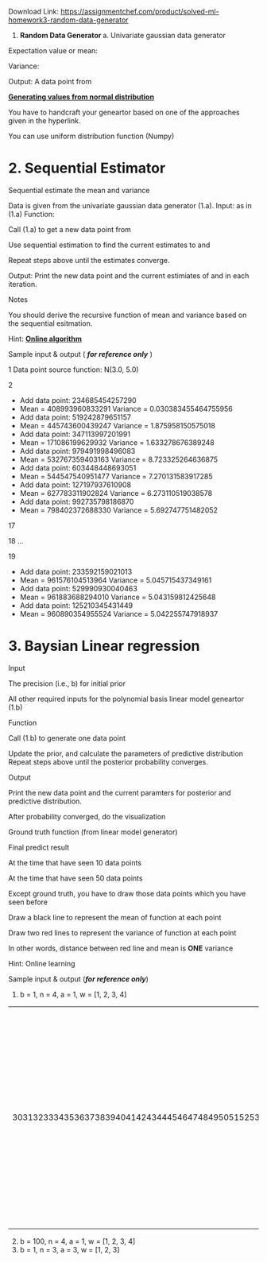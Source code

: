 Download Link: https://assignmentchef.com/product/solved-ml-homework3-random-data-generator
<br>
<strong>                                                                                  </strong>

<ol>

 <li><strong> Random Data Generator </strong> a. Univariate gaussian data generator</li>

</ol>

Expectation value or mean:

Variance:

Output: A data point from

<a href="https://en.wikipedia.org/wiki/Normal_distribution#Generating_values_from_normal_distribution"><strong>Generatin</strong></a><a href="https://en.wikipedia.org/wiki/Normal_distribution#Generating_values_from_normal_distribution"><strong>g</strong></a><a href="https://en.wikipedia.org/wiki/Normal_distribution#Generating_values_from_normal_distribution"><strong> values from normal distribution</strong></a>

You have to handcraft your geneartor based on one of the approaches given in the hyperlink.

You can use uniform distribution function (Numpy)

<h1>2.    Sequential Estimator</h1>

Sequential estimate the mean and variance

Data is given from the univariate gaussian data generator (1.a). Input:        as in (1.a) Function:

Call (1.a) to get a new data point from

Use sequential estimation to find the current estimates to               and

Repeat steps above until the estimates converge.

Output: Print the new data point and the current estimiates of                  and  in each iteration.

Notes

You should derive the recursive function of mean and variance based on the sequential esitmation.

Hint: <a href="https://en.wikipedia.org/wiki/Algorithms_for_calculating_variance#Online_algorithm"><strong>Online al</strong></a><a href="https://en.wikipedia.org/wiki/Algorithms_for_calculating_variance#Online_algorithm"><strong>g</strong></a><a href="https://en.wikipedia.org/wiki/Algorithms_for_calculating_variance#Online_algorithm"><strong>orithm</strong></a>

Sample input &amp; output (           <strong><em>for reference only</em></strong>         )

1 Data point source function: N(3.0, 5.0)

2

<ul>

 <li>Add data point: 234685454257290</li>

 <li>Mean = 408993960833291 Variance = 0.030383455464755956</li>

 <li>Add data point: 519242879651157</li>

 <li>Mean = 445743600439247 Variance = 1.875958150575018</li>

 <li>Add data point: 347113997201991</li>

 <li>Mean = 171086199629932 Variance = 1.633278676389248</li>

 <li>Add data point: 979491998496083</li>

 <li>Mean = 532767359403163 Variance = 8.723325264636875</li>

 <li>Add data point: 603448448693051</li>

 <li>Mean = 544547540951477 Variance = 7.270131583917285</li>

 <li>Add data point: 127197937610908</li>

 <li>Mean = 627783311902824 Variance = 6.273110519038578</li>

 <li>Add data point: 992735798186870</li>

 <li>Mean = 798402372688330 Variance = 5.692747751482052</li>

</ul>

17

18 …

19

<ul>

 <li>Add data point: 233592159021013</li>

 <li>Mean = 961576104513964 Variance = 5.045715437349161</li>

 <li>Add data point: 529990930040463</li>

 <li>Mean = 961883688294010 Variance = 5.043159812425648</li>

 <li>Add data point: 125210345431449</li>

 <li>Mean = 960890354955524 Variance = 5.042255747918937</li>

</ul>

<h1>3.    Baysian Linear regression</h1>

Input

The precision (i.e., b) for initial prior

All other required inputs for the polynomial basis linear model geneartor (1.b)

Function

Call (1.b) to generate one data point

Update the prior, and calculate the parameters of predictive distribution Repeat steps above until the posterior probability converges.

Output

Print the new data point and the current paramters for posterior and predictive distribution.

After probability converged, do the visualization

Ground truth function (from linear model generator)

Final predict result

At the time that have seen 10 data points

At the time that have seen 50 data points

Except ground truth, you have to draw those data points which you have seen before

Draw a black line to represent the mean of function at each point

Draw two red lines to represent the variance of function at each point

In other words, distance between red line and mean is <strong>ONE</strong> variance

Hint: Online learning

Sample input &amp; output (<strong><em>for reference only</em></strong>)

<ol>

 <li>b = 1, n = 4, a = 1, w = [1, 2, 3, 4]</li>

</ol>




<table width="627">

 <tbody>

  <tr>

   <td width="37">30313233343536373839404142434445464748495051525354555657585960616263646566676869707172737475767778</td>

   <td width="590">Predictive distribution ~ N(0.06869, 1.66008)————————————————-Add data point (-0.19330, 0.24507):Postirior mean:0.57609723130.2450231522-0.08018424530.0504992402Posterior variance:0.2867129751,   0.1311255325,  -0.0767580827,   0.04384885420.1311255325,   0.7892001707,   0.1242887609,  -0.0801412282-0.0767580827,   0.1242887609,   0.9176812972,   0.05415755400.0438488542,  -0.0801412282,   0.0541575540,   0.9642058389Predictive distribution ~ N(0.62305, 1.34848)————————————————-…————————————————-Add data point (-0.76990, -0.34768):Postirior mean:    0.91074966751.92654998853.11192971294.1312375189Posterior variance:0.0051883836,  -0.0004416700,  -0.0086000319,   0.0008247001-0.0004416700,   0.0401966605,   0.0012708906,  -0.0554822477-0.0086000319,   0.0012708906,   0.0265353911,  -0.00312058750.0008247001,  -0.0554822477,  -0.0031205875,   0.0937197255Predictive distribution ~ N(-0.61566, 1.00921)————————————————-Add data point (0.36500, 2.22705):Postirior mean:0.91074045831.92652250903.11194087404.1312734131Posterior variance:0.0051731092,  -0.0004872471,  -0.0085815201,   0.0008842340</td>

  </tr>

 </tbody>

</table>

<ol start="2">

 <li>b = 100, n = 4, a = 1, w = [1, 2, 3, 4]</li>

 <li>b = 1, n = 3, a = 3, w = [1, 2, 3]</li>

</ol>


